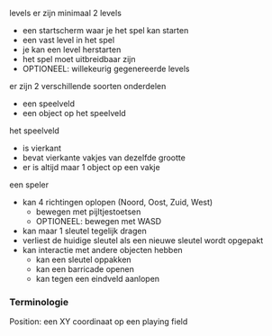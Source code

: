 levels
er zijn minimaal 2 levels
  - een startscherm waar je het spel kan starten
  - een vast level in het spel
  - je kan een level herstarten
  - het spel moet uitbreidbaar zijn
  - OPTIONEEL: willekeurig gegenereerde levels

er zijn 2 verschillende soorten onderdelen
 - een speelveld
 - een object op het speelveld

het speelveld
- is vierkant
- bevat vierkante vakjes van dezelfde grootte
- er is altijd maar 1 object op een vakje

een speler
- kan 4 richtingen oplopen (Noord, Oost, Zuid, West)
  - bewegen met pijltjestoetsen
  - OPTIONEEL: bewegen met WASD
- kan maar 1 sleutel tegelijk dragen
- verliest de huidige sleutel als een nieuwe sleutel wordt opgepakt
- kan interactie met andere objecten hebben
  - kan een sleutel oppakken
  - kan een barricade openen
  - kan tegen een eindveld aanlopen

### Terminologie
Position: een XY coordinaat op een playing field
